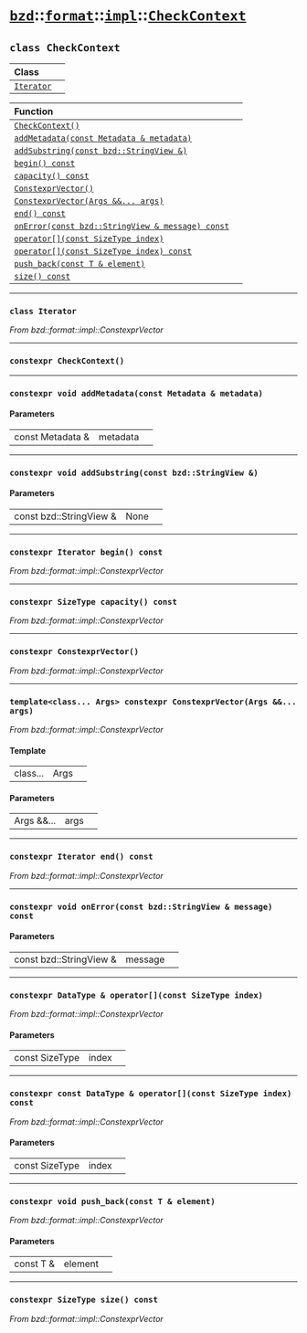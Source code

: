 # [`bzd`](../../../../index.md)::[`format`](../../../index.md)::[`impl`](../../index.md)::[`CheckContext`](../index.md)

## `class CheckContext`


|Class||
|:---|:---|
|[`Iterator`](./index.md)||

|Function||
|:---|:---|
|[`CheckContext()`](./index.md)||
|[`addMetadata(const Metadata & metadata)`](./index.md)||
|[`addSubstring(const bzd::StringView &)`](./index.md)||
|[`begin() const`](./index.md)||
|[`capacity() const`](./index.md)||
|[`ConstexprVector()`](./index.md)||
|[`ConstexprVector(Args &&... args)`](./index.md)||
|[`end() const`](./index.md)||
|[`onError(const bzd::StringView & message) const`](./index.md)||
|[`operator[](const SizeType index)`](./index.md)||
|[`operator[](const SizeType index) const`](./index.md)||
|[`push_back(const T & element)`](./index.md)||
|[`size() const`](./index.md)||
------
### `class Iterator`
*From bzd::format::impl::ConstexprVector*


------
### `constexpr CheckContext()`

------
### `constexpr void addMetadata(const Metadata & metadata)`

#### Parameters
||||
|---:|:---|:---|
|const Metadata &|metadata||
------
### `constexpr void addSubstring(const bzd::StringView &)`

#### Parameters
||||
|---:|:---|:---|
|const bzd::StringView &|None||
------
### `constexpr Iterator begin() const`
*From bzd::format::impl::ConstexprVector*


------
### `constexpr SizeType capacity() const`
*From bzd::format::impl::ConstexprVector*


------
### `constexpr ConstexprVector()`
*From bzd::format::impl::ConstexprVector*


------
### `template<class... Args> constexpr ConstexprVector(Args &&... args)`
*From bzd::format::impl::ConstexprVector*


#### Template
||||
|---:|:---|:---|
|class...|Args||
#### Parameters
||||
|---:|:---|:---|
|Args &&...|args||
------
### `constexpr Iterator end() const`
*From bzd::format::impl::ConstexprVector*


------
### `constexpr void onError(const bzd::StringView & message) const`

#### Parameters
||||
|---:|:---|:---|
|const bzd::StringView &|message||
------
### `constexpr DataType & operator[](const SizeType index)`
*From bzd::format::impl::ConstexprVector*


#### Parameters
||||
|---:|:---|:---|
|const SizeType|index||
------
### `constexpr const DataType & operator[](const SizeType index) const`
*From bzd::format::impl::ConstexprVector*


#### Parameters
||||
|---:|:---|:---|
|const SizeType|index||
------
### `constexpr void push_back(const T & element)`
*From bzd::format::impl::ConstexprVector*


#### Parameters
||||
|---:|:---|:---|
|const T &|element||
------
### `constexpr SizeType size() const`
*From bzd::format::impl::ConstexprVector*


